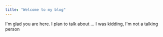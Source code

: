 ```yaml
---
title: "Welcome to my blog"
---
```


I'm glad you are here. I plan to talk about ...
I was kidding, I'm not a talking person
